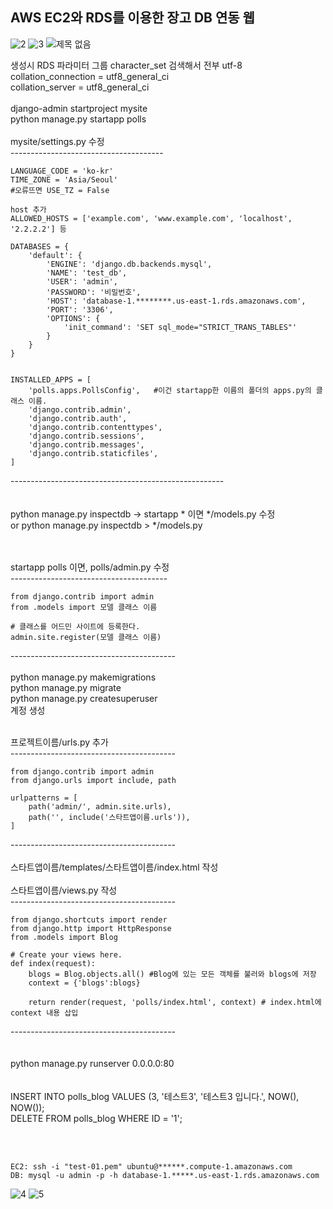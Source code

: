 ## AWS EC2와 RDS를 이용한 장고 DB 연동 웹
![2](https://user-images.githubusercontent.com/62891711/104141093-518b2380-53f8-11eb-94c7-11814dcd6509.png)
![3](https://user-images.githubusercontent.com/62891711/104141096-52bc5080-53f8-11eb-97ef-93e05de55e31.png)
![제목 없음](https://user-images.githubusercontent.com/62891711/104141049-096c0100-53f8-11eb-8061-6c018b357ac5.png)



생성시 RDS 파라미터 그룹 character_set 검색해서 전부 utf-8<br>
 collation_connection = utf8_general_ci<br>
 collation_server = utf8_general_ci<br>
<br>
django-admin startproject mysite<br>
python manage.py startapp polls<br>
<br>
mysite/settings.py 수정<br>
--------------------------------------<br>
```
LANGUAGE_CODE = 'ko-kr' 
TIME_ZONE = 'Asia/Seoul'
#오류뜨면 USE_TZ = False

host 추가
ALLOWED_HOSTS = ['example.com', 'www.example.com', 'localhost', '2.2.2.2'] 등

DATABASES = {
    'default': {
        'ENGINE': 'django.db.backends.mysql',
        'NAME': 'test_db',
        'USER': 'admin',
        'PASSWORD': '비밀번호',
        'HOST': 'database-1.********.us-east-1.rds.amazonaws.com',
        'PORT': '3306',
        'OPTIONS': {
            'init_command': 'SET sql_mode="STRICT_TRANS_TABLES"'
        }
    }
}


INSTALLED_APPS = [
    'polls.apps.PollsConfig',   #이건 startapp한 이름의 폴더의 apps.py의 클래스 이름.
    'django.contrib.admin',
    'django.contrib.auth',
    'django.contrib.contenttypes',
    'django.contrib.sessions',
    'django.contrib.messages',
    'django.contrib.staticfiles',
]

```
-----------------------------------------------------<br>
<br><br>
python manage.py inspectdb -> startapp * 이면 */models.py 수정<br>
or python manage.py inspectdb > */models.py<br>
<br><br>

startapp polls 이면, polls/admin.py 수정<br>
---------------------------------------<br>
```
from django.contrib import admin
from .models import 모델 클래스 이름

# 클래스를 어드민 사이트에 등록한다.
admin.site.register(모델 클래스 이름)
```
-----------------------------------------<br>
<br>
python manage.py makemigrations<br>
python manage.py migrate<br>
python manage.py createsuperuser<br>
계정 생성<br>
<br>

프로젝트이름/urls.py 추가<br>
-----------------------------------------<br>
```
from django.contrib import admin
from django.urls import include, path

urlpatterns = [
    path('admin/', admin.site.urls),
    path('', include('스타트앱이름.urls')),
]
```
-----------------------------------------<br>
<br>
스타트앱이름/templates/스타트앱이름/index.html 작성<br>
<br>
스타트앱이름/views.py 작성<br>
-----------------------------------------<br>
```
from django.shortcuts import render
from django.http import HttpResponse
from .models import Blog

# Create your views here.
def index(request):
    blogs = Blog.objects.all() #Blog에 있는 모든 객체를 불러와 blogs에 저장
    context = {'blogs':blogs}

    return render(request, 'polls/index.html', context) # index.html에 context 내용 삽입
```
-----------------------------------------<br>
<br>
<br>
python manage.py runserver 0.0.0.0:80<br>
<br>
<br>
INSERT INTO polls_blog VALUES (3, '테스트3', '테스트3 입니다.', NOW(), NOW());<br>
DELETE FROM polls_blog WHERE ID = '1';<br>

<br><br>
```
EC2: ssh -i "test-01.pem" ubuntu@******.compute-1.amazonaws.com
DB: mysql -u admin -p -h database-1.*****.us-east-1.rds.amazonaws.com
```
![4](https://user-images.githubusercontent.com/62891711/104141196-dfffa500-53f8-11eb-9d6c-f90dc39053c8.png)
![5](https://user-images.githubusercontent.com/62891711/104141222-150bf780-53f9-11eb-9efb-9e5decc5213b.png)


